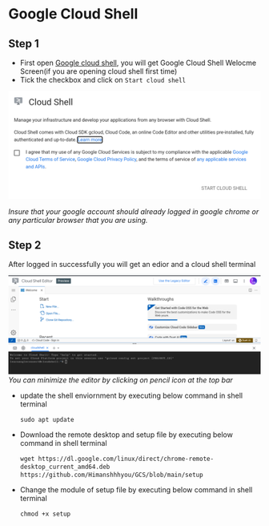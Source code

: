 # Google Cloud Shell

## Step 1

- First open [Google cloud shell](https://shell.cloud.google.com/?cloudshell=false&_ga=2.167921249.116761540.1702909987-937838216.1702737321&_gac=1.181699285.1702910031.CjwKCAiA-P-rBhBEEiwAQEXhH2IcBuMtlgVs9A-TSVxHwJ4Cv3bjPIAPELgpf-1cTYRypDmLntroWxoCioEQAvD_BwE&supportedpurview=project&show=ide%2Cterminal), you will get Google Cloud Shell Welocme Screen(if you are opening cloud shell first time)
- Tick the checkbox and click on `Start cloud shell`

![welcome.png](images/welcome.png)

*Insure that your google account should already logged in google chrome or any particular browser that you are using.*

## Step 2
After logged in successfully you will get an edior and a cloud shell terminal

![step2.png](images/step2.png)
*You can minimize the editor by clicking on pencil icon at the top bar*

- update the shell enviornment by executing below command in shell terminal
  ```linux
  sudo apt update
  ```
- Download the remote desktop and setup file by executing below command in shell terminal
    ```linux
    wget https://dl.google.com/linux/direct/chrome-remote-desktop_current_amd64.deb https://github.com/Himanshhhyou/GCS/blob/main/setup
    ```
- Change the module of setup file by executing below command in shell terminal
  ```linux
  chmod +x setup
  ```
